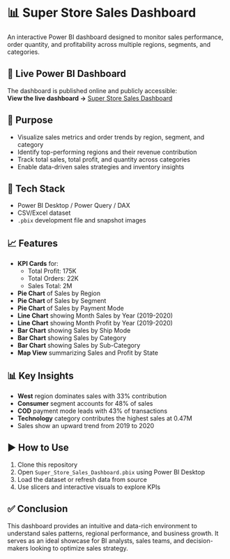 # 📊 Super Store Sales Dashboard

An interactive Power BI dashboard designed to monitor sales performance, order quantity, and profitability across multiple regions, segments, and categories.

## 🔗 Live Power BI Dashboard  
The dashboard is published online and publicly accessible:  
**View the live dashboard →** [Super Store Sales Dashboard](https://app.powerbi.com/view?r=eyJrIjoiMWUzYzc2ZjItNTYzZC00NTcwLWIxODEtNGJkODE4MGY3MTNhIiwidCI6IjA1ZTRkZmU4LTlhMzctNDBiMS1iZTEwLTI2Mjg0NDc4OWM3MCJ9)

## 🎯 Purpose  
- Visualize sales metrics and order trends by region, segment, and category  
- Identify top-performing regions and their revenue contribution  
- Track total sales, total profit, and quantity across categories  
- Enable data-driven sales strategies and inventory insights  

## 🧰 Tech Stack  
- Power BI Desktop / Power Query / DAX  
- CSV/Excel dataset  
- `.pbix` development file and snapshot images  

## 📈 Features  
- **KPI Cards** for:
  - Total Profit: 175K  
  - Total Orders: 22K  
  - Sales Total: 2M  
- **Pie Chart** of Sales by Region  
- **Pie Chart** of Sales by Segment  
- **Pie Chart** of Sales by Payment Mode  
- **Line Chart** showing Month Sales by Year (2019-2020)  
- **Line Chart** showing Month Profit by Year (2019-2020)  
- **Bar Chart** showing Sales by Ship Mode  
- **Bar Chart** showing Sales by Category  
- **Bar Chart** showing Sales by Sub-Category  
- **Map View** summarizing Sales and Profit by State  

## 📊 Key Insights  
- **West** region dominates sales with 33% contribution  
- **Consumer** segment accounts for 48% of sales  
- **COD** payment mode leads with 43% of transactions  
- **Technology** category contributes the highest sales at 0.47M  
- Sales show an upward trend from 2019 to 2020  

## ▶️ How to Use  
1. Clone this repository  
2. Open `Super_Store_Sales_Dashboard.pbix` using Power BI Desktop  
3. Load the dataset or refresh data from source  
4. Use slicers and interactive visuals to explore KPIs  

## ✅ Conclusion  
This dashboard provides an intuitive and data-rich environment to understand sales patterns, regional performance, and business growth. It serves as an ideal showcase for BI analysts, sales teams, and decision-makers looking to optimize sales strategy.
